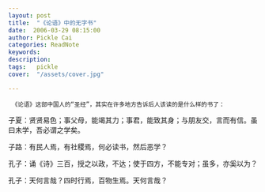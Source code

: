 ```yaml
---
layout: post  
title:  "《论语》中的无字书"
date:  2006-03-29 08:15:00
author: Pickle Cai  
categories: ReadNote  
keywords: 
description:   
tags:	pickle   
cover:  "/assets/cover.jpg"  

---
```


     《论语》这部中国人的“圣经”，其实在许多地方告诉后人该读的是什么样的书了：



子夏：贤贤易色；事父母，能竭其力；事君，能致其身；与朋友交，言而有信。虽曰未学，吾必谓之学矣。



子路：有民人焉，有社稷焉，何必读书，然后恶学？



孔子：诵《诗》三百，授之以政，不达；使于四方，不能专对；虽多，亦奚以为？



孔子：天何言哉？四时行焉，百物生焉。天何言哉？



		    


